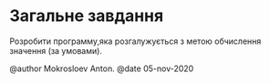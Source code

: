 # Загальне завдання

Розробити программу,яка розгалужується з метою обчислення значення (за умовами).


@author Mokrosloev Anton.
@date 05-nov-2020

